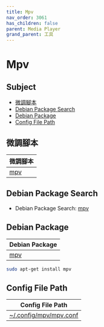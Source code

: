 ```yaml
---
title: Mpv
nav_order: 3061
has_children: false
parent: Media Player
grand_parent: 工具
---
```



# Mpv


## Subject

* [微調腳本](#微調腳本)
* [Debian Package Search](#debian-package-search)
* [Debian Package](#debian-package)
* [Config File Path](#config-file-path)


## 微調腳本

| 微調腳本 |
| --- |
| [mpv](https://github.com/samwhelp/debian-adjustment/tree/main/prototype/tool/mpv) |


## Debian Package Search

* Debian Package Search: [mpv](https://packages.debian.org/search?searchon=names&keywords=mpv)


## Debian Package

| Debian Package |
| --- |
| [mpv](https://packages.debian.org/stable/mpv) |

``` sh
sudo apt-get install mpv
```


## Config File Path

| Config File Path |
| --- |
| [~/.config/mpv/mpv.conf](https://github.com/samwhelp/debian-adjustment/blob/main/prototype/tool/mpv/asset/overlay/etc/skel/.config/mpv/mpv.conf) |
